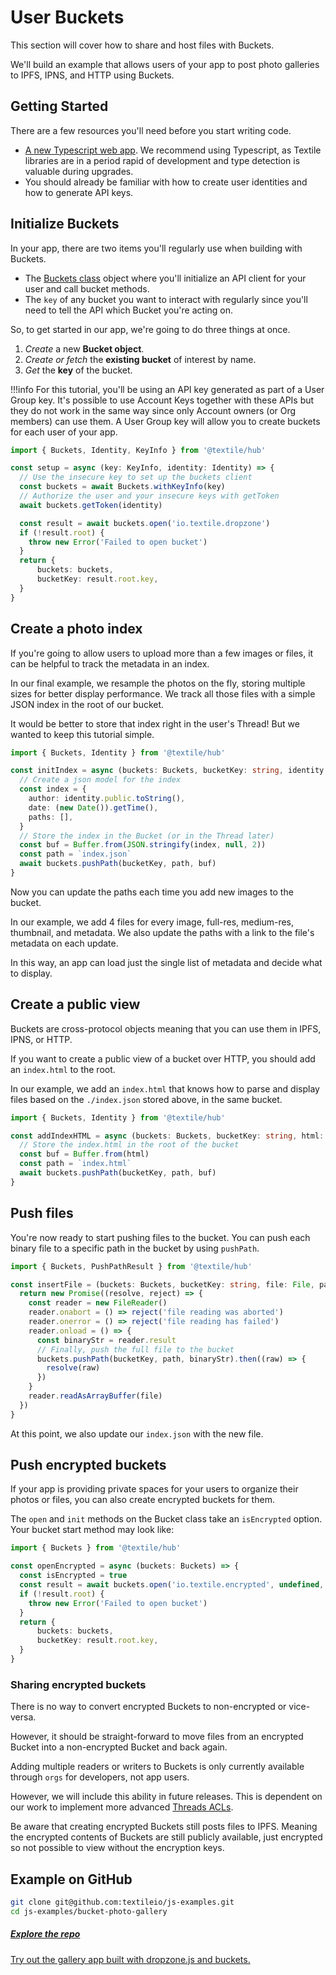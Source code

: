 # User Buckets

This section will cover how to share and host files with Buckets.

We'll build an example that allows users of your app to post photo galleries to IPFS, IPNS, and HTTP using Buckets.

## Getting Started

There are a few resources you'll need before you start writing code.

- [A new Typescript web app](https://webpack.js.org/guides/typescript/). We recommend using Typescript, as Textile libraries are in a period rapid of development and type detection is valuable during upgrades.
- You should already be familiar with how to create user identities and how to generate API keys.

## Initialize Buckets

In your app, there are two items you'll regularly use when building with Buckets.

* The [Buckets class](https://textileio.github.io/js-textile/docs/hub.buckets) object where you'll initialize an API client for your user and call bucket methods.
* The `key` of any bucket you want to interact with regularly since you'll need to tell the API which Bucket you're acting on.

So, to get started in our app, we're going to do three things at once.

1. *Create* a new **Bucket object**.
2. *Create or fetch* the **existing bucket** of interest by name.
3. *Get* the **key** of the bucket.

!!!info
    For this tutorial, you'll be using an API key generated as part of a User Group key. It's possible to use Account Keys together with these APIs but they do not work in the same way since only Account owners (or Org members) can use them. A User Group key will allow you to create buckets for each user of your app.

```typescript
import { Buckets, Identity, KeyInfo } from '@textile/hub'

const setup = async (key: KeyInfo, identity: Identity) => {
  // Use the insecure key to set up the buckets client
  const buckets = await Buckets.withKeyInfo(key)
  // Authorize the user and your insecure keys with getToken
  await buckets.getToken(identity) 

  const result = await buckets.open('io.textile.dropzone')
  if (!result.root) {
    throw new Error('Failed to open bucket')
  }
  return {
      buckets: buckets, 
      bucketKey: result.root.key,
  }
}
```

## Create a photo index

If you're going to allow users to upload more than a few images or files, it can be helpful to track the metadata in an index. 

In our final example, we resample the photos on the fly, storing multiple sizes for better display performance. We track all those files with a simple JSON index in the root of our bucket. 

It would be better to store that index right in the user's Thread! But we wanted to keep this tutorial simple.

```typescript
import { Buckets, Identity } from '@textile/hub'

const initIndex = async (buckets: Buckets, bucketKey: string, identity: Identity) => {
  // Create a json model for the index
  const index = {
    author: identity.public.toString(),
    date: (new Date()).getTime(),
    paths: [],
  }
  // Store the index in the Bucket (or in the Thread later)
  const buf = Buffer.from(JSON.stringify(index, null, 2))
  const path = `index.json`
  await buckets.pushPath(bucketKey, path, buf)
}
```

Now you can update the paths each time you add new images to the bucket. 

In our example, we add 4 files for every image, full-res, medium-res, thumbnail, and metadata. We also update the paths with a link to the file's metadata on each update. 

In this way, an app can load just the single list of metadata and decide what to display.

## Create a public view

Buckets are cross-protocol objects meaning that you can use them in IPFS, IPNS, or HTTP. 

If you want to create a public view of a bucket over HTTP, you should add an `index.html` to the root. 

In our example, we add an `index.html` that knows how to parse and display files based on the `./index.json` stored above, in the same bucket.

```typescript
import { Buckets, Identity } from '@textile/hub'

const addIndexHTML = async (buckets: Buckets, bucketKey: string, html: string) => {
  // Store the index.html in the root of the bucket
  const buf = Buffer.from(html)
  const path = `index.html`
  await buckets.pushPath(bucketKey, path, buf)
}
```

## Push files

You're now ready to start pushing files to the bucket. You can push each binary file to a specific path in the bucket by using `pushPath`.

```typescript
import { Buckets, PushPathResult } from '@textile/hub'

const insertFile = (buckets: Buckets, bucketKey: string, file: File, path: string): Promise<PushPathResult> => {
  return new Promise((resolve, reject) => {
    const reader = new FileReader()
    reader.onabort = () => reject('file reading was aborted')
    reader.onerror = () => reject('file reading has failed')
    reader.onload = () => {
      const binaryStr = reader.result
      // Finally, push the full file to the bucket
      buckets.pushPath(bucketKey, path, binaryStr).then((raw) => {
        resolve(raw)
      })
    }
    reader.readAsArrayBuffer(file)
  })
}
```

At this point, we also update our `index.json` with the new file.

## Push encrypted buckets

If your app is providing private spaces for your users to organize their photos or files, you can also create encrypted buckets for them. 

The `open` and `init` methods on the Bucket class take an `isEncrypted` option. Your bucket start method may look like:

```typescript
import { Buckets } from '@textile/hub'

const openEncrypted = async (buckets: Buckets) => {
  const isEncrypted = true
  const result = await buckets.open('io.textile.encrypted', undefined, isEncrypted)
  if (!result.root) {
    throw new Error('Failed to open bucket')
  }
  return {
      buckets: buckets, 
      bucketKey: result.root.key,
  }
}
```

### Sharing encrypted buckets

There is no way to convert encrypted Buckets to non-encrypted or vice-versa.

However, it should be straight-forward to move files from an encrypted Bucket into a non-encrypted Bucket and back again.

Adding multiple readers or writers to Buckets is only currently available through `orgs` for developers, not app users. 

However, we will include this ability in future releases. This is dependent on our work to implement more advanced [Threads ACLs](https://github.com/textileio/go-threads/issues/295).

Be aware that creating encrypted Buckets still posts files to IPFS. Meaning the encrypted contents of Buckets are still publicly available, just encrypted so not possible to view without the encryption keys.

## Example on GitHub

```bash
git clone git@github.com:textileio/js-examples.git
cd js-examples/bucket-photo-gallery
```

<div class="txtl-options half">
  <a href="https://github.com/textileio/js-examples" class="box">
    <h5>Explore the repo</h5>
    <p>Try out the gallery app built with dropzone.js and buckets.</p>
  </a>
</div>

<br />
